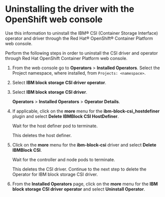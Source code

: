# Uninstalling the driver with the OpenShift web console

Use this information to uninstall the IBM® CSI (Container Storage Interface) operator and driver through the Red Hat® OpenShift® Container Platform web console.

Perform the following steps in order to uninstall the CSI driver and operator through Red Hat OpenShift Container Platform web console.
1.  From the web console go to **Operators** > **Installed Operators**. Select the Project namespace, where installed, from `Projects: <namespace>`.

2.  Select **IBM block storage CSI driver operator**.

3.  Select **IBM block storage CSI driver**.

    **Operators** > **Installed Operators** > **Operator Details**.

4. If applicable, click on the **more** menu for the **ibm-block-csi_hostdefiner** plugin and select **Delete IBMBlock CSI HostDefiner**.

    Wait for the host definer pod to terminate.

    This deletes the host definer. 

5. Click on the **more** menu for the **ibm-block-csi** driver and select **Delete IBMBlock CSI**.

    Wait for the controller and node pods to terminate.

    This deletes the CSI driver. Continue to the next step to delete the Operator for IBM block storage CSI driver.

6. From the **Installed Operators** page, click on the **more** menu for the **IBM block storage CSI driver operator** and select **Uninstall Operator**.


